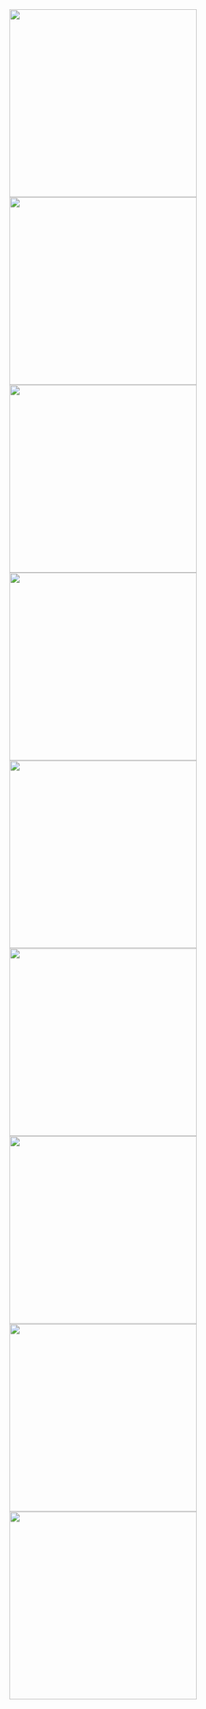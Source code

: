   <img align="left" height="333" width="333" src="https://i.redd.it/1vpo884zwaic1.gif"/>
  <img align="left" height="333" width="333" src="https://i.redd.it/1vpo884zwaic1.gif"/>
  <img align="left" height="333" width="333" src="https://i.redd.it/1vpo884zwaic1.gif"/>
  <img align="left" height="333" width="333" src="https://i.redd.it/1vpo884zwaic1.gif"/>
  <img align="left" height="333" width="333" src="https://i.redd.it/1vpo884zwaic1.gif"/>
  <img align="left" height="333" width="333" src="https://i.redd.it/1vpo884zwaic1.gif"/>
  <img align="left" height="333" width="333" src="https://i.redd.it/1vpo884zwaic1.gif"/>
  <img align="left" height="333" width="333" src="https://i.redd.it/1vpo884zwaic1.gif"/>
  <img align="left" height="333" width="333" src="https://i.redd.it/1vpo884zwaic1.gif"/>
